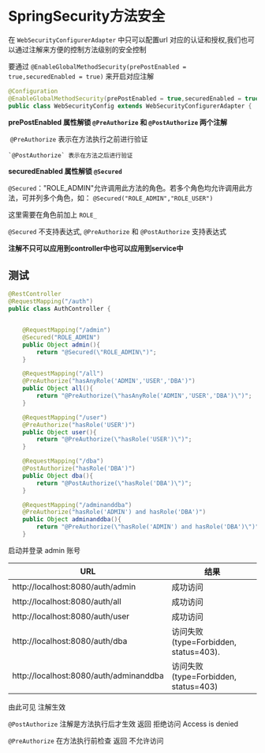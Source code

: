 # SpringSecurity方法安全

在 `WebSecurityConfigurerAdapter`  中只可以配置url 对应的认证和授权,我们也可以通过注解来方便的控制方法级别的安全控制

要通过 `@EnableGlobalMethodSecurity(prePostEnabled = true,securedEnabled = true)` 来开启对应注解 

```java
@Configuration
@EnableGlobalMethodSecurity(prePostEnabled = true,securedEnabled = true)
public class WebSecurityConfig extends WebSecurityConfigurerAdapter {
```

**prePostEnabled 属性解锁 `@PreAuthorize` 和 `@PostAuthorize` 两个注解**

​	`@PreAuthorize` 表示在方法执行之前进行验证

 	`@PostAuthorize` 表示在方法之后进行验证

**securedEnabled 属性解锁 `@Secured`** 

​	`@Secured`："ROLE_ADMIN"允许调用此方法的角色。若多个角色均允许调用此方法，可并列多个角色，如： `@Secured("ROLE_ADMIN","ROLE_USER")`  

这里需要在角色前加上 `ROLE_`  

`@Secured` 不支持表达式,  `@PreAuthorize` 和  `@PostAuthorize`  支持表达式

**注解不只可以应用到controller中也可以应用到service中**

##  测试

```java
@RestController
@RequestMapping("/auth")
public class AuthController {


    @RequestMapping("/admin")
    @Secured("ROLE_ADMIN")
    public Object admin(){
        return "@Secured(\"ROLE_ADMIN\")";
    }

    @RequestMapping("/all")
    @PreAuthorize("hasAnyRole('ADMIN','USER','DBA')")
    public Object all(){
        return "@PreAuthorize(\"hasAnyRole('ADMIN','USER','DBA')\")";
    }

    @RequestMapping("/user")
    @PreAuthorize("hasRole('USER')")
    public Object user(){
        return "@PreAuthorize(\"hasRole('USER')\")";
    }

    @RequestMapping("/dba")
    @PostAuthorize("hasRole('DBA')")
    public Object dba(){
        return "@PostAuthorize(\"hasRole('DBA')\")";
    }

    @RequestMapping("/adminanddba")
    @PreAuthorize("hasRole('ADMIN') and hasRole('DBA')")
    public Object adminanddba(){
        return "@PreAuthorize(\"hasRole('ADMIN') and hasRole('DBA')\")";
    }
```

启动并登录 admin  账号

| URL                                    | 结果                                  |
| -------------------------------------- | ------------------------------------- |
| http://localhost:8080/auth/admin       | 成功访问                              |
| http://localhost:8080/auth/all         | 成功访问                              |
| http://localhost:8080/auth/user        | 成功访问                              |
| http://localhost:8080/auth/dba         | 访问失败(type=Forbidden, status=403). |
| http://localhost:8080/auth/adminanddba | 访问失败(type=Forbidden, status=403)  |

由此可见 注解生效

 `@PostAuthorize` 注解是方法执行后才生效  返回   拒绝访问 Access is denied 

`@PreAuthorize`  在方法执行前检查   返回  不允许访问